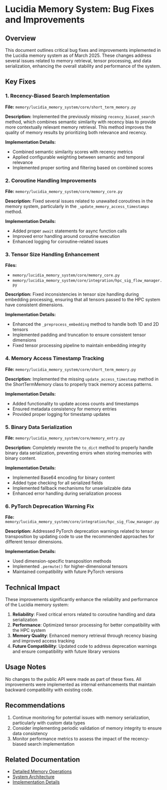 # Lucidia Memory System: Bug Fixes and Improvements

## Overview

This document outlines critical bug fixes and improvements implemented in the Lucidia memory system as of March 2025. These changes address several issues related to memory retrieval, tensor processing, and data serialization, enhancing the overall stability and performance of the system.

## Key Fixes

### 1. Recency-Biased Search Implementation

**File:** `memory/lucidia_memory_system/core/short_term_memory.py`

**Description:** Implemented the previously missing `recency_biased_search` method, which combines semantic similarity with recency bias to provide more contextually relevant memory retrieval. This method improves the quality of memory results by prioritizing both relevance and recency.

**Implementation Details:**
- Combined semantic similarity scores with recency metrics
- Applied configurable weighting between semantic and temporal relevance
- Implemented proper sorting and filtering based on combined scores

### 2. Coroutine Handling Improvements

**File:** `memory/lucidia_memory_system/core/memory_core.py`

**Description:** Fixed several issues related to unawaited coroutines in the memory system, particularly in the `_update_memory_access_timestamps` method.

**Implementation Details:**
- Added proper `await` statements for async function calls
- Improved error handling around coroutine execution
- Enhanced logging for coroutine-related issues

### 3. Tensor Size Handling Enhancement

**Files:**
- `memory/lucidia_memory_system/core/memory_core.py`
- `memory/lucidia_memory_system/core/integration/hpc_sig_flow_manager.py`

**Description:** Fixed inconsistencies in tensor size handling during embedding processing, ensuring that all tensors passed to the HPC system have consistent dimensions.

**Implementation Details:**
- Enhanced the `_preprocess_embedding` method to handle both 1D and 2D tensors
- Implemented padding and truncation to ensure consistent tensor dimensions
- Fixed tensor processing pipeline to maintain embedding integrity

### 4. Memory Access Timestamp Tracking

**File:** `memory/lucidia_memory_system/core/short_term_memory.py`

**Description:** Implemented the missing `update_access_timestamp` method in the ShortTermMemory class to properly track memory access patterns.

**Implementation Details:**
- Added functionality to update access counts and timestamps
- Ensured metadata consistency for memory entries
- Provided proper logging for timestamp updates

### 5. Binary Data Serialization

**File:** `memory/lucidia_memory_system/core/memory_entry.py`

**Description:** Completely rewrote the `to_dict` method to properly handle binary data serialization, preventing errors when storing memories with binary content.

**Implementation Details:**
- Implemented Base64 encoding for binary content
- Added type checking for all serialized fields
- Implemented fallback mechanisms for unserializable data
- Enhanced error handling during serialization process

### 6. PyTorch Deprecation Warning Fix

**File:** `memory/lucidia_memory_system/core/integration/hpc_sig_flow_manager.py`

**Description:** Addressed PyTorch deprecation warnings related to tensor transposition by updating code to use the recommended approaches for different tensor dimensions.

**Implementation Details:**
- Used dimension-specific transposition methods
- Implemented `.permute()` for higher-dimensional tensors
- Maintained compatibility with future PyTorch versions

## Technical Impact

These improvements significantly enhance the reliability and performance of the Lucidia memory system:

1. **Reliability**: Fixed critical errors related to coroutine handling and data serialization
2. **Performance**: Optimized tensor processing for better compatibility with the HPC system
3. **Memory Quality**: Enhanced memory retrieval through recency biasing and improved access tracking
4. **Future Compatibility**: Updated code to address deprecation warnings and ensure compatibility with future library versions

## Usage Notes

No changes to the public API were made as part of these fixes. All improvements were implemented as internal enhancements that maintain backward compatibility with existing code.

## Recommendations

1. Continue monitoring for potential issues with memory serialization, particularly with custom data types
2. Consider implementing periodic validation of memory integrity to ensure data consistency
3. Monitor performance metrics to assess the impact of the recency-biased search implementation

## Related Documentation

- [Detailed Memory Operations](detailed-memory-operations.md)
- [System Architecture](system-architecture.md)
- [Implementation Details](implementation-details.md)
